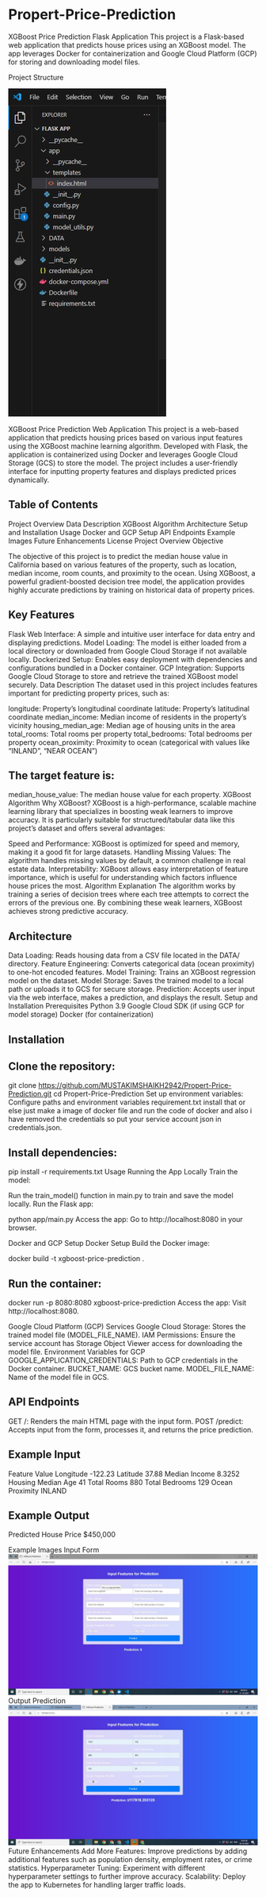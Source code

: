 # Propert-Price-Prediction
XGBoost Price Prediction Flask Application
This project is a Flask-based web application that predicts house prices using an XGBoost model. The app leverages Docker for containerization and Google Cloud Platform (GCP) for storing and downloading model files.

Project Structure

![Directory Structure Pic](https://github.com/MUSTAKIMSHAIKH2942/Propert-Price-Prediction/blob/main/filr%20structure.JPG)
                                                    
XGBoost Price Prediction Web Application
This project is a web-based application that predicts housing prices based on various input features using the XGBoost machine learning algorithm. Developed with Flask, the application is containerized using Docker and leverages Google Cloud Storage (GCS) to store the model. The project includes a user-friendly interface for inputting property features and displays predicted prices dynamically.

## Table of Contents
Project Overview
Data Description
XGBoost Algorithm
Architecture
Setup and Installation
Usage
Docker and GCP Setup
API Endpoints
Example Images
Future Enhancements
License
Project Overview
Objective

The objective of this project is to predict the median house value in California based on various features of the property, such as location, median income, room counts, and proximity to the ocean. Using XGBoost, a powerful gradient-boosted decision tree model, the application provides highly accurate predictions by training on historical data of property prices.

## Key Features
Flask Web Interface: A simple and intuitive user interface for data entry and displaying predictions.
Model Loading: The model is either loaded from a local directory or downloaded from Google Cloud Storage if not available locally.
Dockerized Setup: Enables easy deployment with dependencies and configurations bundled in a Docker container.
GCP Integration: Supports Google Cloud Storage to store and retrieve the trained XGBoost model securely.
Data Description
The dataset used in this project includes features important for predicting property prices, such as:

longitude: Property’s longitudinal coordinate
latitude: Property’s latitudinal coordinate
median_income: Median income of residents in the property’s vicinity
housing_median_age: Median age of housing units in the area
total_rooms: Total rooms per property
total_bedrooms: Total bedrooms per property
ocean_proximity: Proximity to ocean (categorical with values like “INLAND”, “NEAR OCEAN”)
## The target feature is:

median_house_value: The median house value for each property.
 XGBoost Algorithm
Why XGBoost?
XGBoost is a high-performance, scalable machine learning library that specializes in boosting weak learners to improve accuracy. It is particularly suitable for structured/tabular data like this project’s dataset and offers several advantages:

Speed and Performance: XGBoost is optimized for speed and memory, making it a good fit for large datasets.
Handling Missing Values: The algorithm handles missing values by default, a common challenge in real estate data.
Interpretability: XGBoost allows easy interpretation of feature importance, which is useful for understanding which factors influence house prices the most.
Algorithm Explanation
The algorithm works by training a series of decision trees where each tree attempts to correct the errors of the previous one. By combining these weak learners, XGBoost achieves strong predictive accuracy.

## Architecture
Data Loading: Reads housing data from a CSV file located in the DATA/ directory.
Feature Engineering: Converts categorical data (ocean proximity) to one-hot encoded features.
Model Training: Trains an XGBoost regression model on the dataset.
Model Storage: Saves the trained model to a local path or uploads it to GCS for secure storage.
Prediction: Accepts user input via the web interface, makes a prediction, and displays the result.
Setup and Installation
Prerequisites
Python 3.9
Google Cloud SDK (if using GCP for model storage)
Docker (for containerization)
## Installation
## Clone the repository:

git clone https://github.com/MUSTAKIMSHAIKH2942/Propert-Price-Prediction.git
cd Propert-Price-Prediction
Set up environment variables: Configure paths and environment variables requirement.txt install that or else just make a image of docker file and run the code of docker and also i have removed the credentials so put your service account json in credentials.json.

## Install dependencies:

pip install -r requirements.txt
Usage
Running the App Locally
Train the model:

Run the train_model() function in main.py to train and save the model locally.
Run the Flask app:


python app/main.py
Access the app: Go to http://localhost:8080 in your browser.

Docker and GCP Setup
Docker Setup
Build the Docker image:

docker build -t xgboost-price-prediction .
## Run the container:

docker run -p 8080:8080 xgboost-price-prediction
Access the app: Visit http://localhost:8080.

Google Cloud Platform (GCP) Services
Google Cloud Storage: Stores the trained model file (MODEL_FILE_NAME).
IAM Permissions: Ensure the service account has Storage Object Viewer access for downloading the model file.
Environment Variables for GCP
GOOGLE_APPLICATION_CREDENTIALS: Path to GCP credentials in the Docker container.
BUCKET_NAME: GCS bucket name.
MODEL_FILE_NAME: Name of the model file in GCS.
## API Endpoints
GET /: Renders the main HTML page with the input form.
POST /predict: Accepts input from the form, processes it, and returns the price prediction.

## Example Input
Feature	Value
Longitude	-122.23
Latitude	37.88
Median Income	8.3252
Housing Median Age	41
Total Rooms	880
Total Bedrooms	129
Ocean Proximity	INLAND

## Example Output
Predicted House Price
$450,000


Example Images
Input Form
![Input form Pic](https://github.com/MUSTAKIMSHAIKH2942/Propert-Price-Prediction/blob/main/inputfrontend.JPG)
Output Prediction
![output  Pic](https://github.com/MUSTAKIMSHAIKH2942/Propert-Price-Prediction/blob/main/frontend.JPG)
Future Enhancements
Add More Features: Improve predictions by adding additional features such as population density, employment rates, or crime statistics.
Hyperparameter Tuning: Experiment with different hyperparameter settings to further improve accuracy.
Scalability: Deploy the app to Kubernetes for handling larger traffic loads.
